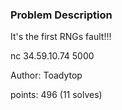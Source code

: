 ### Problem Description 

It's the first RNGs fault!!!

nc 34.59.10.74 5000

Author: Toadytop

points: 496 (11 solves)
